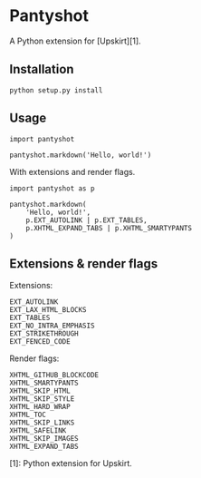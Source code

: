 Pantyshot
=========

A Python extension for [Upskirt][1].


Installation
------------

    python setup.py install


Usage
-----

    import pantyshot

    pantyshot.markdown('Hello, world!')

With extensions and render flags.

    import pantyshot as p

    pantyshot.markdown(
        'Hello, world!',
        p.EXT_AUTOLINK | p.EXT_TABLES,
        p.XHTML_EXPAND_TABS | p.XHTML_SMARTYPANTS
    )


Extensions & render flags
-------------------------

Extensions:

    EXT_AUTOLINK
    EXT_LAX_HTML_BLOCKS
    EXT_TABLES
    EXT_NO_INTRA_EMPHASIS
    EXT_STRIKETHROUGH
    EXT_FENCED_CODE

Render flags:

    XHTML_GITHUB_BLOCKCODE
    XHTML_SMARTYPANTS
    XHTML_SKIP_HTML
    XHTML_SKIP_STYLE
    XHTML_HARD_WRAP
    XHTML_TOC
    XHTML_SKIP_LINKS
    XHTML_SAFELINK
    XHTML_SKIP_IMAGES
    XHTML_EXPAND_TABS


 [1]: Python extension for Upskirt.
